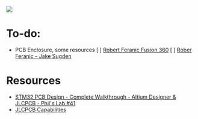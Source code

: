 ![](https://github.com/Ahmed-Zahran-AZ/STM32-PCB-Design/blob/main/Keyshot%20Render/Render/STM32.bip.61.png)
---
# To-do:
- PCB Enclosure, some resources
    [ ] [Robert Feranic Fusion 360](https://www.youtube.com/watch?v=2UrFoMx_mn4&pp=ygUNcGNiIGVuY2xvdXNlcg%3D%3D)
    [ ] [Rober Feranic - Jake Sugden](https://www.youtube.com/watch?v=wt1nlLSl8TQ)
# Resources
- [STM32 PCB Design - Complete Walkthrough - Altium Designer & JLCPCB - Phil's Lab #41](https://www.youtube.com/watch?v=PMEpQZ90f34&t=6772s)
- [JLCPCB Capabilities](https://jlcpcb.com/capabilities/pcb-capabilities)
